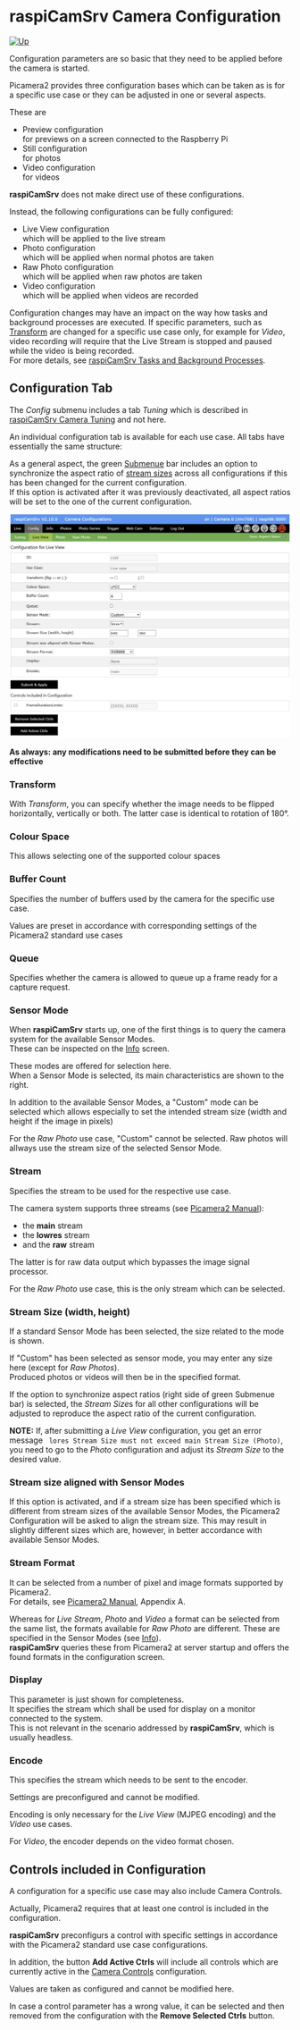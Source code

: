# raspiCamSrv Camera Configuration

[![Up](img/goup.gif)](./UserGuide.md)

Configuration parameters are so basic that they need to be applied before the camera is started.

Picamera2 provides three configuration bases which can be taken as is for a specific use case or they can be adjusted in one or several aspects.

These are
- Preview configuration   
for previews on a screen connected to the Raspberry Pi
- Still configuration   
for photos
- Video configuration   
for videos

**raspiCamSrv** does not make direct use of these configurations.

Instead, the following configurations can be fully configured:
- Live View configuration   
which will be applied to the live stream
- Photo configuration   
which will be applied when normal photos are taken
- Raw Photo configuration   
which will be applied when raw photos are taken
- Video configuration   
which will be applied when videos are recorded

Configuration changes may have an impact on the way how tasks and background processes are executed. If specific parameters, such as [Transform](#transform) are changed for a specific use case only, for example for *Video*, video recording will require that the Live Stream is stopped and paused while the video is being recorded.   
For more details, see [raspiCamSrv Tasks and Background Processes](./Background%20Processes.md).

## Configuration Tab

The *Config* submenu includes a tab *Tuning* which is described in [raspiCamSrv Camera Tuning](./Tuning.md) and not here.

An individual configuration tab is available for each use case. All tabs have essentially the same structure:   

As a general aspect, the green [Submenue](./UserGuide.md#submenue) bar includes an option to synchronize the aspect ratio of [stream sizes](#stream-size-width-height) across all configurations if this has been changed for the current configuration.   
If this option is activated after it was previously deactivated, all aspect ratios will be set to the one of the current configuration. 

![Configuration](img/Config.jpg)


**As always: any modifications need to be submitted before they can be effective**

### Transform

With *Transform*, you can specify whether the image needs to be flipped horizontally, vertically or both. The latter case is identical to rotation of 180°.

### Colour Space

This allows selecting one of the supported colour spaces

### Buffer Count

Specifies the number of buffers used by the camera for the specific use case.

Values are preset in accordance with corresponding settings of the Picamera2 standard use cases

### Queue

Specifies whether the camera is allowed to queue up a frame ready for a capture request.

### Sensor Mode

When **raspiCamSrv** starts up, one of the first things is to query the camera system for the available Sensor Modes.  
These can be inspected on the [Info](./Information.md) screen.


These modes are offered for selection here.   
When a Sensor Mode is selected, its main characteristics are shown to the right.

In addition to the available Sensor Modes, a "Custom" mode can be selected which allows especially to set the intended stream size (width and height if the image in pixels)

For the *Raw Photo* use case, "Custom" cannot be selected. Raw photos will allways use the stream size of the selected Sensor Mode.

### Stream

Specifies the stream to be used for the respective use case.

The camera system supports three streams (see [Picamera2 Manual](./picamera2-manual.pdf)):
- the **main** stream
- the **lowres** stream
- and the **raw** stream

The latter is for raw data output which bypasses the image signal processor.

For the *Raw Photo* use case, this is the only stream which can be selected.

### Stream Size (width, height)

If a standard Sensor Mode has been selected, the size related to the mode is shown.

If "Custom" has been selected as sensor mode, you may enter any size here (except for *Raw Photos*).   
Produced photos or videos will then be in the specified format.

If the option to synchronize aspect ratios (right side of green Submenue bar) is selected, the *Stream Size*s for all other configurations will be adjusted to reproduce the aspect ratio of the current configuration.

**NOTE:** If, after submitting a *Live View* configuration, you get an error message ```
lores Stream Size must not exceed main Stream Size (Photo)```, you need to go to the *Photo* configuration and adjust its *Stream Size* to the desired value.

### Stream size aligned with Sensor Modes

If this option is activated, and if a stream size has been specified which is different from stream sizes of the available Sensor Modes, the Picamera2 Configuration will be asked to align the stream size. This may result in slightly different sizes which are, however, in better accordance with available Sensor Modes.

### Stream Format

It can be selected from a number of pixel and image formats supported by Picamera2.   
For details, see [Picamera2 Manual](./picamera2-manual.pdf), Appendix A.

Whereas for *Live Stream*, *Photo* and *Video* a format can be selected from the same list, the formats available for *Raw Photo* are different. These are specified in the Sensor Modes (see [Info](./Information.md)).   
**raspiCamSrv** queries these from Picamera2 at server startup and offers the found formats in the configuration screen.

### Display

This parameter is just shown for completeness.   
It specifies the stream which shall be used for display on a monitor connected to the system.   
This is not relevant in the scenario addressed by **raspiCamSrv**, which is usually headless.

### Encode

This specifies the stream which needs to be sent to the encoder.

Settings are preconfigured and cannot be modified.

Encoding is only necessary for the *Live View* (MJPEG encoding) and the *Video* use cases.

For *Video*, the encoder depends on the video format chosen.


## Controls included in Configuration

A configuration for a specific use case may also include Camera Controls.

Actually, Picamera2 requires that at least one control is included in the configuration.

**raspiCamSrv** preconfigurs a control with specific settings in accordance with the Picamera2 standard use case configurations.

In addition, the button **Add Active Ctrls** will include all controls which are currently active in the [Camera Controls](./CameraControls.md) configuration.

Values are taken as configured and cannot be modified here.

In case a control parameter has a wrong value, it can be selected and then removed from the configuration with the **Remove Selected Ctrls** button.
